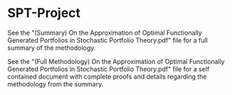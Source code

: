 # SPT-Project

See the "(Summary) On the Approximation of Optimal Functionally Generated Portfolios in Stochastic Portfolio Theory.pdf" file for a full summary of the methodology.

See the "(Full Methodology) On the Approximation of Optimal Functionally Generated Portfolios in Stochastic Portfolio Theory.pdf" file for a self contained document with complete proofs and details regarding the methodology from the summary.
